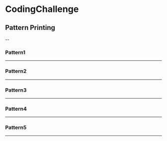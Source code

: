 # CodingChallenge

## Pattern Printing
--
### Pattern1

---
### Pattern2

---
### Pattern3

---
### Pattern4

---
### Pattern5

---

